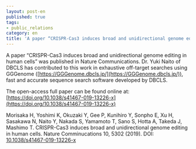 ```yaml
---
layout: post-en
published: true
tags:
- public_relations
category: en
title: 'A paper “CRISPR-Cas3 induces broad and unidirectional genome editing in human cells” was published in Nature Communications.'
---
```

A paper “CRISPR-Cas3 induces broad and unidirectional genome editing in human cells” was published in Nature Communications. Dr. Yuki Naito of DBCLS has contributed to this work in exhaustive off-target searches using GGGenome ([https://GGGenome.dbcls.jp/](https://GGGenome.dbcls.jp/)), fast and accurate sequence search software developed by DBCLS.

The open-access full paper can be found online at:  
[https://doi.org/10.1038/s41467-019-13226-x](https://doi.org/10.1038/s41467-019-13226-x)  

Morisaka H, Yoshimi K, Okuzaki Y, Gee P, Kunihiro Y, Sonpho E, Xu H, Sasakawa N, Naito Y, Nakada S, Yamamoto T, Sano S, Hotta A, Takeda J, Mashimo T. CRISPR-Cas3 induces broad and unidirectional genome editing in human cells. Nature Comminucations 10, 5302 (2019). DOI: [10.1038/s41467-019-13226-x](https://doi.org/10.1038/s41467-019-13226-x)

